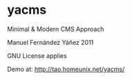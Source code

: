 yacms
=====

Minimal &amp; Modern CMS Approach

Manuel Fernández Yáñez 2011

GNU License applies

Demo at: http://tao.homeunix.net/yacms/

